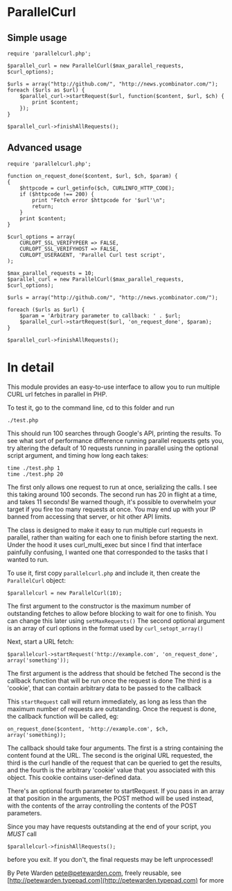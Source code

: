 # ParallelCurl

## Simple usage

    require 'parallelcurl.php';

    $parallel_curl = new ParallelCurl($max_parallel_requests, $curl_options);

    $urls = array("http://github.com/", "http://news.ycombinator.com/");
    foreach ($urls as $url) {
        $parallel_curl->startRequest($url, function($content, $url, $ch) {
            print $content;
        });
    }

    $parallel_curl->finishAllRequests();


## Advanced usage

    require 'parallelcurl.php';

    function on_request_done($content, $url, $ch, $param) {
    {
        $httpcode = curl_getinfo($ch, CURLINFO_HTTP_CODE);    
        if ($httpcode !== 200) {
            print "Fetch error $httpcode for '$url'\n";
            return;
        }
        print $content;
    }

    $curl_options = array(
        CURLOPT_SSL_VERIFYPEER => FALSE,
        CURLOPT_SSL_VERIFYHOST => FALSE,
        CURLOPT_USERAGENT, 'Parallel Curl test script',
    );

    $max_parallel_requests = 10;
    $parallel_curl = new ParallelCurl($max_parallel_requests, $curl_options);

    $urls = array("http://github.com/", "http://news.ycombinator.com/");

    foreach ($urls as $url) {
        $param = 'Arbitrary parameter to callback: ' . $url;
        $parallel_curl->startRequest($url, 'on_request_done', $param);
    }

    $parallel_curl->finishAllRequests();

# In detail

This module provides an easy-to-use interface to allow you to run multiple CURL url fetches in parallel in PHP. 

To test it, go to the command line, cd to this folder and run

    ./test.php

This should run 100 searches through Google's API, printing the results. To see what sort of
performance difference running parallel requests gets you, try altering the default of 10 requests
running in parallel using the optional script argument, and timing how long each takes:

    time ./test.php 1
    time ./test.php 20

The first only allows one request to run at once, serializing the calls. I see this taking around
100 seconds. The second run has 20 in flight at a time, and takes 11 seconds! Be warned though,
it's possible to overwhelm your target if you fire too many requests at once. You may end up
with your IP banned from accessing that server, or hit other API limits.

The class is designed to make it easy to run multiple curl requests in parallel, rather than
waiting for each one to finish before starting the next. Under the hood it uses curl_multi_exec
but since I find that interface painfully confusing, I wanted one that corresponded to the tasks
that I wanted to run.

To use it, first copy `parallelcurl.php` and include it, then create the `ParallelCurl` object:

    $parallelcurl = new ParallelCurl(10);

The first argument to the constructor is the maximum number of outstanding fetches to allow
before blocking to wait for one to finish. You can change this later using `setMaxRequests()`
The second optional argument is an array of curl options in the format used by `curl_setopt_array()`

Next, start a URL fetch:

    $parallelcurl->startRequest('http://example.com', 'on_request_done', array('something'));

The first argument is the address that should be fetched
The second is the callback function that will be run once the request is done
The third is a 'cookie', that can contain arbitrary data to be passed to the callback

This `startRequest` call will return immediately, as long as less than the maximum number of
requests are outstanding. Once the request is done, the callback function will be called, eg:

    on_request_done($content, 'http://example.com', $ch, array('something));

The callback should take four arguments. The first is a string containing the content found at
the URL. The second is the original URL requested, the third is the curl handle of the request that
can be queried to get the results, and the fourth is the arbitrary 'cookie' value that you 
associated with this object. This cookie contains user-defined data.

There's an optional fourth parameter to startRequest. If you pass in an array at that position in
the arguments, the POST method will be used instead, with the contents of the array controlling the
contents of the POST parameters.

Since you may have requests outstanding at the end of your script, you *MUST* call

    $parallelcurl->finishAllRequests();

before you exit. If you don't, the final requests may be left unprocessed!

By Pete Warden <pete@petewarden.com>, freely reusable, see [http://petewarden.typepad.com](http://petewarden.typepad.com) for more
